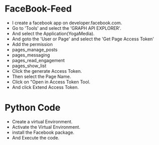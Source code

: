 # FaceBook-Feed

- I create a facebook app on developer.facebook.com.
- Go to 'Tools' and select the 'GRAPH API EXPLORER'.
- And select the Application(YogaMedia).
- And goto the 'User or Page' and select the 'Get Page Access Token'
- Add the permission
 - pages_manage_posts
 - pages_messaging
 - pages_read_engagement
 - pages_show_list
- Click the generate Access Token.
- Then select the  Page Name.
- Click on "Open in Access Token Tool.
- And click Extend Access Token.


# Python Code

- Create a virtual Environment.
- Activate the Virtual Environment.
- install the Facebook package.
- And Execute the code.
